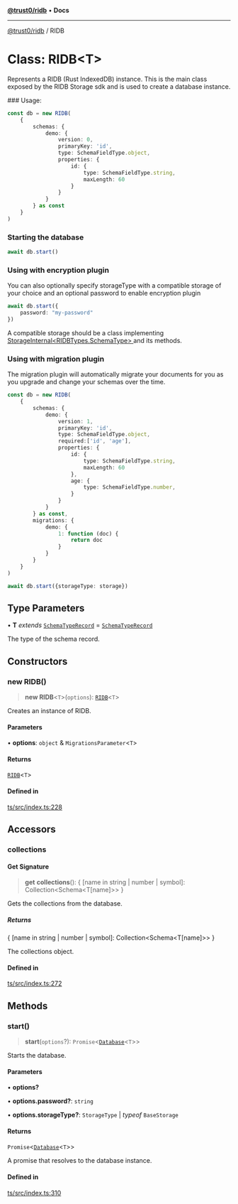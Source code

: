 [**@trust0/ridb**](../README.md) • **Docs**

***

[@trust0/ridb](../README.md) / RIDB

# Class: RIDB\<T\>

Represents a RIDB (Rust IndexedDB) instance.
This is the main class exposed by the RIDB Storage sdk and is used to create a database instance.

### Usage:

```typescript
const db = new RIDB(
    {
        schemas: {
            demo: {
                version: 0,
                primaryKey: 'id',
                type: SchemaFieldType.object,
                properties: {
                    id: {
                        type: SchemaFieldType.string,
                        maxLength: 60
                    }
                }
            }
        } as const
    }
)
```

### Starting the database
```typescript    
await db.start()
```

### Using with encryption plugin
You can also optionally specify storageType with a compatible storage of your choice and an optional password to enable encryption plugin
```typescript
await db.start({
    password: "my-password"
})
```

A compatible storage should be a class implementing [StorageInternal<RIDBTypes.SchemaType> ](../namespaces/RIDBTypes/classes/StorageInternal.md) and its methods.

### Using with migration plugin
The migration plugin will automatically migrate your documents for you as you upgrade and change your schemas over the time. 

```typescript
const db = new RIDB(
    {
        schemas: {
            demo: {
                version: 1,
                primaryKey: 'id',
                type: SchemaFieldType.object,
                required:['id', 'age'],
                properties: {
                    id: {
                        type: SchemaFieldType.string,
                        maxLength: 60
                    },
                    age: {
                        type: SchemaFieldType.number,
                    }
                }
            }
        } as const,
        migrations: {
            demo: {
                1: function (doc) {
                    return doc
                }
            }
        }
    }
)

await db.start({storageType: storage})
```

## Type Parameters

• **T** *extends* [`SchemaTypeRecord`](../type-aliases/SchemaTypeRecord.md) = [`SchemaTypeRecord`](../type-aliases/SchemaTypeRecord.md)

The type of the schema record.

## Constructors

### new RIDB()

> **new RIDB**\<`T`\>(`options`): [`RIDB`](RIDB.md)\<`T`\>

Creates an instance of RIDB.

#### Parameters

• **options**: `object` & `MigrationsParameter`\<`T`\>

#### Returns

[`RIDB`](RIDB.md)\<`T`\>

#### Defined in

[ts/src/index.ts:228](https://github.com/elribonazo/RIDB/blob/b12151fc8443f983328d23f66c8f373378406ad8/ts/src/index.ts#L228)

## Accessors

### collections

#### Get Signature

> **get** **collections**(): \{ \[name in string \| number \| symbol\]: Collection\<Schema\<T\[name\]\>\> \}

Gets the collections from the database.

##### Returns

\{ \[name in string \| number \| symbol\]: Collection\<Schema\<T\[name\]\>\> \}

The collections object.

#### Defined in

[ts/src/index.ts:272](https://github.com/elribonazo/RIDB/blob/b12151fc8443f983328d23f66c8f373378406ad8/ts/src/index.ts#L272)

## Methods

### start()

> **start**(`options`?): `Promise`\<[`Database`](Database.md)\<`T`\>\>

Starts the database.

#### Parameters

• **options?**

• **options.password?**: `string`

• **options.storageType?**: `StorageType` \| *typeof* `BaseStorage`

#### Returns

`Promise`\<[`Database`](Database.md)\<`T`\>\>

A promise that resolves to the database instance.

#### Defined in

[ts/src/index.ts:310](https://github.com/elribonazo/RIDB/blob/b12151fc8443f983328d23f66c8f373378406ad8/ts/src/index.ts#L310)
